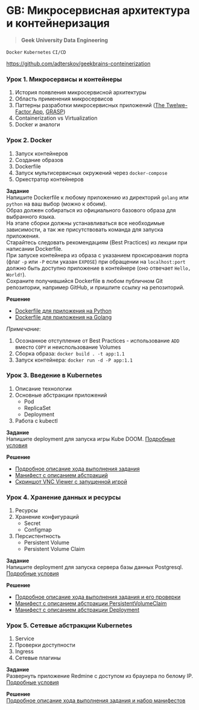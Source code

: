 # GB: Микросервисная архитектура и контейнеризация
> **Geek University Data Engineering**

`Docker` `Kubernetes` `CI/CD`

https://github.com/adterskov/geekbrains-conteinerization

### Урок 1. Микросервисы и контейнеры
1. История появления микросервисной архитектуры
2. Область применения микросервисов
3. Паттерны разработки микросервисных приложений ([The Twelwe-Factor App](https://12factor.net/ru/), [GRASP](https://ru.wikipedia.org/wiki/GRASP))
4. Containerization vs Virtualization
5. Docker и аналоги


### Урок 2. Docker
1. Запуск контейнеров
2. Создание образов
3. Dockerfile
4. Запуск мультисервисных окружений через `docker-compose`
5. Оркестратор контейнеров


**Задание** <br>
Напишите Dockerfile к любому приложению из директорий `golang` или `python` на ваш выбор (можно к обоим).<br>
Образ должен собираться из официального базового образа для выбранного языка. <br>
На этапе сборки должны устанавливаться все необходимые зависимости, а так же присутствовать команда для запуска приложения.<br>
Старайтесь следовать рекомендациям (Best Practices) из лекции при написании Dockerfile.<br>
При запуске контейнера из образа с указанием проксирования порта (флаг `-p` или `-P` если указан `EXPOSE`) при обращении 
на `localhost:port` должно быть доступно приложение в контейнере (оно отвечает `Hello, World!`).<br>
Сохраните получившийся Dockerfile в любом публичном Git репозитории, например GitHub, и пришлите ссылку на репозиторий.<br>

**Решение** <br>
- [Dockerfile для приложения на Python](https://github.com/bostspb/conteinerization/blob/main/lesson02/python/Dockerfile)
- [Dockerfile для приложения на Golang](https://github.com/bostspb/conteinerization/blob/main/lesson02/golang/Dockerfile)

_Примечание_: 
1. Осознанное отступление от Best Practices - использование `ADD` вместо `COPY` и неиспользование Volumes
2. Сборка образа: `docker build . -t app:1.1`
3. Запуск контейнера: `docker run -d -P app:1.1`


### Урок 3. Введение в Kubernetes
1. Описание технологии
2. Основные абстракции приложений
    - Pod
    - ReplicaSet
    - Deployment
3. Работа с kubectl

**Задание** <br>
Напишите deployment для запуска игры Kube DOOM.
[Подробные условия](https://github.com/bostspb/conteinerization/blob/main/lesson03/task.md)

**Решение** <br>
- [Подробное описание хода выполнения задания](https://github.com/bostspb/conteinerization/blob/main/lesson03/README.md)
- [Манифест с описанием абстракций](https://github.com/bostspb/conteinerization/blob/main/lesson03/kubedoom.yaml)
- [Скриншот VNC Viewer с запущенной игрой](https://github.com/bostspb/conteinerization/blob/main/lesson03/screenshot.jpg)


### Урок 4. Хранение данных и ресурсы
1. Ресурсы
2. Хранение конфигураций
    - Secret
    - Configmap
3. Персистентность
    - Persistent Volume
    - Persistent Volume Claim

**Задание** <br>
Напишите deployment для запуска сервера базы данных Postgresql.
[Подробные условия](https://github.com/bostspb/conteinerization/blob/main/lesson04/task.md)

**Решение** <br>
- [Подробное описание хода выполнения задания и его проверки](https://github.com/bostspb/conteinerization/blob/main/lesson04/README.md)
- [Манифест с описанием абстракции PersistentVolumeClaim](https://github.com/bostspb/conteinerization/blob/main/lesson04/pvc.yaml)
- [Манифест с описанием абстракции Deployment](https://github.com/bostspb/conteinerization/blob/main/lesson04/deployment.yaml)


### Урок 5. Сетевые абстракции Kubernetes
1. Service
2. Проверки доступности
3. Ingress
4. Сетевые плагины

**Задание** <br>
Развернуть приложение Redmine с доступом из браузера по белому IP.
[Подробные условия](https://github.com/bostspb/conteinerization/blob/main/lesson05/task.md)

**Решение** <br>
[Подробное описание хода выполнения задания и набор манифестов](https://github.com/bostspb/conteinerization/blob/main/lesson05)
